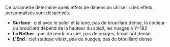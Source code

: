 Ce paramètre détermine quels effets de dimension utiliser si les effets personnalisés sont désactivés.

- **Surface** : ciel avec le soleil et la lune, pas de brouillard dense, la couleur du brouillard dépend de la hauteur du soleil, les nuages à Y=192
- **Le Nether** : pas de rendu du ciel, pas de nuages, brouillard dense
- **L'End** : ciel statique violet, pas de nuages, pas de brouillard dense